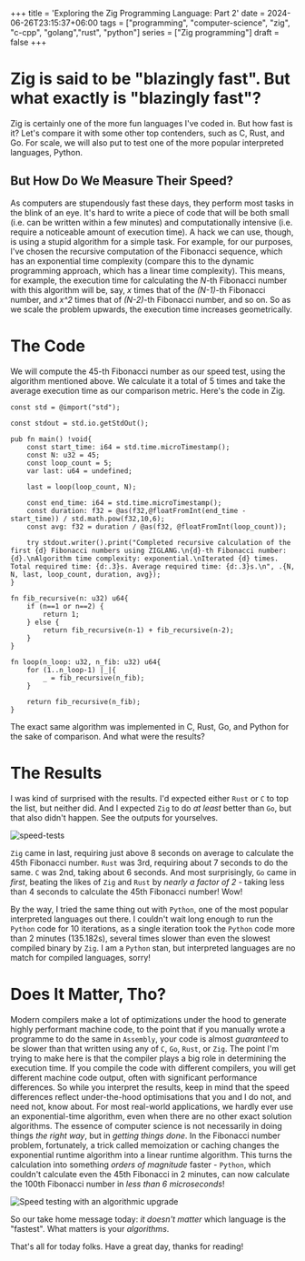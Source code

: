 +++
title = 'Exploring the Zig Programming Language: Part 2'
date = 2024-06-26T23:15:37+06:00
tags = ["programming", "computer-science", "zig", "c-cpp", "golang","rust", "python"]
series = ["Zig programming"]
draft = false
+++
# Zig is said to be "blazingly fast". But what exactly is "blazingly fast"?
Zig is certainly one of the more fun languages I've coded in. But how fast is it? Let's compare it with some other top contenders, such as C, Rust, and Go. For scale, we will also put to test one of the more popular interpreted languages, Python.

## But How Do We Measure Their Speed?
As computers are stupendously fast these days, they perform most tasks in the blink of an eye. It's hard to write a piece of code that will be both small (i.e. can be written within a few minutes) and computationally intensive (i.e. require a noticeable amount of execution time). A hack we can use, though, is using a stupid algorithm for a simple task. For example, for our purposes, I've chosen the recursive computation of the Fibonacci sequence, which has an exponential time complexity (compare this to the dynamic programming approach, which has a linear time complexity). This means, for example, the execution time for calculating the _N_-th Fibonacci number with this algorithm will be, say, _x_ times that of the _(N-1)_-th Fibonacci number, and _x^2_ times that of _(N-2)_-th Fibonacci number, and so on. So as we scale the problem upwards, the execution time increases geometrically.

# The Code
We will compute the 45-th Fibonacci number as our speed test, using the algorithm mentioned above. We calculate it a total of 5 times and take the average execution time as our comparison metric. Here's the code in Zig.

```zig
const std = @import("std");

const stdout = std.io.getStdOut();

pub fn main() !void{
	const start_time: i64 = std.time.microTimestamp();
	const N: u32 = 45;
	const loop_count = 5;
	var last: u64 = undefined;
	
	last = loop(loop_count, N);

	const end_time: i64 = std.time.microTimestamp();
	const duration: f32 = @as(f32,@floatFromInt(end_time - start_time)) / std.math.pow(f32,10,6);
	const avg: f32 = duration / @as(f32, @floatFromInt(loop_count));

	try stdout.writer().print("Completed recursive calculation of the first {d} Fibonacci numbers using ZIGLANG.\n{d}-th Fibonacci number: {d}.\nAlgorithm time complexity: exponential.\nIterated {d} times. Total required time: {d:.3}s. Average required time: {d:.3}s.\n", .{N, N, last, loop_count, duration, avg});
}

fn fib_recursive(n: u32) u64{
	if (n==1 or n==2) {
		return 1;
	} else {
		return fib_recursive(n-1) + fib_recursive(n-2);
	}
}

fn loop(n_loop: u32, n_fib: u32) u64{
	for (1..n_loop-1) |_|{
		_ = fib_recursive(n_fib);
	}

	return fib_recursive(n_fib);
}
```

The exact same algorithm was implemented in C, Rust, Go, and Python for the sake of comparison. And what were the results?

# The Results
I was kind of surprised with the results. I'd expected either `Rust` or `C` to top the list, but neither did. And I expected `Zig` to do _at least_ better than `Go`, but that also didn't happen. See the outputs for yourselves.

![speed-tests](../../speed.png)

`Zig` came in last, requiring just above 8 seconds on average to calculate the 45th Fibonacci number. `Rust` was 3rd, requiring about 7 seconds to do the same. `C` was 2nd, taking about 6 seconds. And most surprisingly, `Go` came in _first_, beating the likes of `Zig` and `Rust` by _nearly a factor of 2_ - taking less than 4 seconds to calculate the 45th Fibonacci number! Wow!  

By the way, I tried the same thing out with `Python`, one of the most popular interpreted languages out there. I couldn't wait long enough to run the `Python` code for 10 iterations, as a single iteration took the `Python` code more than 2 minutes (135.182s), several times slower than even the slowest compiled binary by `Zig`. I am a `Python` stan, but interpreted languages are no match for compiled languages, sorry!

# Does It Matter, Tho?
Modern compilers make a lot of optimizations under the hood to generate highly performant machine code, to the point that if you manually wrote a programme to do the same in `Assembly`, your code is almost _guaranteed_ to be slower than that written using any of `C`, `Go`, `Rust`, or `Zig`. The point I'm trying to make here is that the compiler plays a big role in determining the execution time. If you compile the code with different compilers, you will get different machine code output, often with significant performance differences. So while you interpret the results, keep in mind that the speed differences reflect under-the-hood optimisations that you and I do not, and need not, know about. For most real-world applications, we hardly ever use an exponential-time algorithm, even when there are no other exact solution algorithms. The essence of computer science is not necessarily in doing things _the right way_, but in _getting things done_. In the Fibonacci number problem, fortunately, a trick called memoization or caching changes the exponential runtime algorithm into a linear runtime algorithm. This turns the calculation into something _orders of magnitude_ faster - `Python`, which couldn't calculate even the 45th Fibonacci in 2 minutes, can now calculate the 100th Fibonacci number in _less than 6 microseconds_!  

![Speed testing with an algorithmic upgrade](../../pyspeed.png)

So our take home message today: _it doesn't matter_ which language is the "fastest". What matters is your _algorithms_.  

That's all for today folks. Have a great day, thanks for reading!
